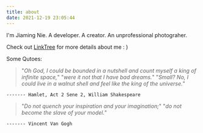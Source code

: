```yaml
---
title: about
date: 2021-12-19 23:05:44
---
```


I'm Jiaming Nie. A developer. A creator. An unprofessional photograher. 

Check out [LinkTree](https://linktr.ee/jmnie) for more details about me : )

Some Qutoes: 

> "_Oh God, I could be bounded in a nutshell and count myself a king of infinite space,_"
> "_were it not that I have bad dreams._"
> "_Small? No, I could live in a walnut shell and feel like the king of the universe._"

    ------- Hamlet, Act 2 Sene 2, William Shakespeare


> "_Do not quench your inspiration and your imagination;_"
> "_do not become the slave of your model._"

    ------- Vincent Van Gogh

